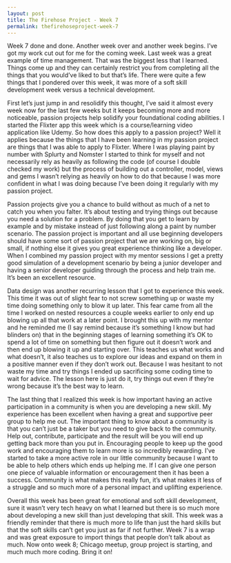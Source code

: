 ```yaml
---
layout: post
title: The Firehose Project - Week 7
permalink: thefirehoseproject-week-7
---
```




Week 7 done and done. Another week over and another week begins. I’ve got my work cut out for me for the coming week. Last week was a great example of time management. That was the biggest less that I learned. Things come up and they can certainly restrict you from completing all the things that you would’ve liked to but that’s life. There were quite a few things that I pondered over this week, it was more of a soft skill development week versus a technical development.

First let’s just jump in and resolidify this thought, I’ve said it almost every week now for the last few weeks but it keeps becoming more and more noticeable, passion projects help solidify your foundational coding abilities. I started the Flixter app this week which is a course/learning video application like Udemy. So how does this apply to a passion project? Well it applies because the things that I have been learning in my passion project are things that I was able to apply to Flixter. Where I was playing paint by number with Splurty and Nomster I started to think for myself and not necessarily rely as heavily as following the code (of course I double checked my work) but the process of building out a controller, model, views and gems I wasn’t relying as heavily on how to do that because I was more confident in what I was doing because I’ve been doing it regularly with my passion project.

Passion projects give you a chance to build without as much of a net to catch you when you falter. It’s about testing and trying things out because you need a solution for a problem. By doing that you get to learn by example and by mistake instead of just following along a paint by number scenario. The passion project is important and all use beginning developers should have some sort of passion project that we are working on, big or small, if nothing else it gives you great experience thinking like a developer. When I combined my passion project with my mentor sessions I get a pretty good simulation of a development scenario by being a junior developer and having a senior developer guiding through the process and help train me. It’s been an excellent resource.

Data design was another recurring lesson that I got to experience this week. This time it was out of slight fear to not screw something up or waste my time doing something only to blow it up later. This fear came from all the time I worked on nested resources a couple weeks earlier to only end up blowing up all that work at a later point. I brought this up with my mentor and he reminded me (I say remind because it’s something I know but had blinders on) that in the beginning stages of learning something it’s OK to spend a lot of time on something but then figure out it doesn’t work and then end up blowing it up and starting over. This teaches us what works and what doesn’t, it also teaches us to explore our ideas and expand on them in a positive manner even if they don’t work out. Because I was hesitant to not waste my time and try things I ended up sacrificing some coding time to wait for advice. The lesson here is just do it, try things out even if they’re wrong because it’s the best way to learn.

The last thing that I realized this week is how important having an active participation in a community is when you are developing a new skill. My experience has been excellent when having a great and supportive peer group to help me out. The important thing to know about a community is that you can’t just be a taker but you need to give back to the community. Help out, contribute, participate and the result will be you will end up getting back more than you put in. Encouraging people to keep up the good work and encouraging them to learn more is so incredibly rewarding. I’ve started to take a more active role in our little community because I want to be able to help others which ends up helping me. If I can give one person one piece of valuable information or encouragement then it has been a success. Community is what makes this really fun, it’s what makes it less of a struggle and so much more of a personal impact and uplifting experience.

Overall this week has been great for emotional and soft skill development, sure it wasn’t very tech heavy on what I learned but there is so much more about developing a new skill than just developing that skill. This week was a friendly reminder that there is much more to life than just the hard skills but that the soft skills can’t get you just as far if not further. Week 7 is a wrap and was great exposure to import things that people don’t talk about as much. Now onto week 8; Chicago meetup, group project is starting, and much much more coding. Bring it on!
